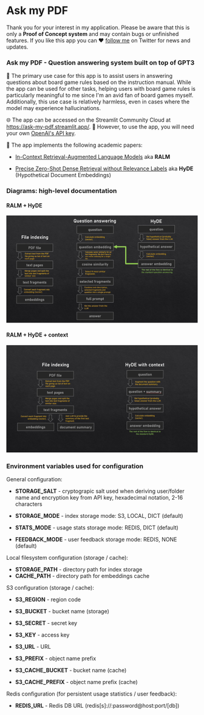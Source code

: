 # Ask my PDF



Thank you for your interest in my application. Please be aware that this is only a **Proof of Concept system** and may contain bugs or unfinished features. If you like this app you can ❤️ [follow me](https://twitter.com/KerbalFPV) on Twitter for news and updates.



### Ask my PDF - Question answering system built on top of GPT3

🎲 The primary use case for this app is to assist users in answering  questions about board game rules based on the instruction manual. While  the app can be used for other tasks, helping users with board game rules is particularly meaningful to me since I'm an avid fan of board games  myself. Additionally, this use case is relatively harmless, even in  cases where the model may experience hallucinations.



🌐 The app can be accessed on the Streamlit Community Cloud at https://ask-my-pdf.streamlit.app/. 🔑 However, to use the app, you will need your own [OpenAI's API key](https://platform.openai.com/account/api-keys).



📄 The app implements the following academic papers:

- [In-Context Retrieval-Augmented Language Models](https://arxiv.org/abs/2302.00083) aka **RALM**

- [Precise Zero-Shot Dense Retrieval without Relevance Labels](https://arxiv.org/abs/2212.10496) aka **HyDE** (Hypothetical Document Embeddings)



### Diagrams: high-level documentation



#### RALM + HyDE

![RALM + HyDE](docs/ralm_hyde.jpg)



#### RALM + HyDE + context

![RALM + HyDE + context](docs/ralm_hyde_wc.jpg)



### Environment variables used for configuration

General configuration:

- **STORAGE_SALT** - cryptograpic salt used when deriving user/folder name and encryption key from API key, hexadecimal notation, 2-16 characters

- **STORAGE_MODE** - index storage mode:  S3, LOCAL, DICT (default)

- **STATS_MODE** - usage stats storage mode: REDIS, DICT (default)

- **FEEDBACK_MODE** - user feedback storage mode: REDIS, NONE (default)

Local filesystem configuration (storage / cache):

- **STORAGE_PATH** - directory path for index storage
- **CACHE_PATH** - directory path for embeddings cache

S3 configuration (storage / cache):

- **S3_REGION** - region code

- **S3_BUCKET** - bucket name (storage)

- **S3_SECRET** - secret key

- **S3_KEY** - access key

- **S3_URL** - URL

- **S3_PREFIX** - object name prefix

- **S3_CACHE_BUCKET** - bucket name (cache)

- **S3_CACHE_PREFIX** - object name prefix (cache)


Redis configuration (for persistent usage statistics / user feedback):

- **REDIS_URL** - Redis DB URL (redis[s]://:password@host:port/[db])

